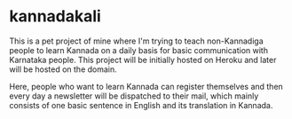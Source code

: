 # kannadakali

This is a pet project of mine where I'm trying to teach non-Kannadiga people to learn Kannada on a daily basis for basic communication with Karnataka people.
This project will be initially hosted on Heroku and later will be hosted on the domain.

Here, people who want to learn Kannada can register themselves and then every day a newsletter will be dispatched to their mail, which mainly consists of one basic sentence in English and its translation in Kannada.